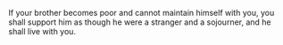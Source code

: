 If your brother becomes poor and cannot maintain himself with you, you shall support him as though he were a stranger and a sojourner, and he shall live with you.
